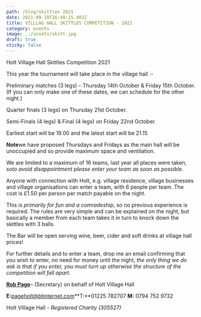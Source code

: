 ```yaml
---
path: /blog/skittles 2021
date: 2021-09-10T16:49:15.403Z
title: VILLLAG HALL SKITTLES COMPETITION - 2021
category: events
image: ../assets/skitt.jpg
draft: true
sticky: false
---
```

Holt Village Hall Skittles Competition 2021

This year the tournament will take place in the village hall :-

Preliminary matches (3 legs) – Thursday 14th October & Friday 15th October. (If you can only make one of these dates, we can schedule for the other night.)

Quarter finals (3 legs) on Thursday 21st October.

Semi-Finals (4 legs) & Final (4 legs) on Friday 22nd October.

Earliest start will be 19.00 and the latest start will be 21.15

**Note**we have proposed Thursdays and Fridays as the main hall will be unoccupied and so provide maximum space and ventilation.

We are limited to a maximum of 16 teams, last year all places were taken, so*to avoid disappointment please enter your team as soon as possible*.

Anyone with connection with Holt, e.g. village residence, village businesses and village organisations can enter a team, with 6 people per team. The cost is £1.50 per person per match payable on the night.

This is *primarily for fun and a comradeship*, so no previous experience is required. The rules are very simple and can be explained on the night, but basically a member from each team takes it in turn to knock down the skittles with 3 balls.

The Bar will be open serving wine, beer, cider and soft drinks at village hall prices!

For further details and to enter a team, drop me an email confirming that you wish to enter, no need for money until the night, *the only thing we do ask is that if you enter, you must turn up otherwise the structure of the competition will fall apart.*

**[Rob Page](<>)**– (Secretary) on behalf of Holt Village Hall 

**E:**[pageholt@btinternet.com](mailto:pageholt@btinternet.com)**T:**01225 782707 **M:** 0794 752 9732

Holt Village Hall - *Registered Charity (305527)*